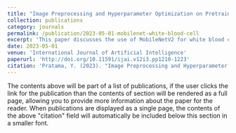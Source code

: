 ```yaml
---
title: "Image Preprocessing and Hyperparameter Optimization on Pretrained Model MobileNetV2 in White Blood Cell Image Classification"
collection: publications
category: journals
permalink: /publication/2023-05-01-mobilenet-white-blood-cell
excerpt: 'This paper discusses the use of MobileNetV2 for white blood cell image classification.'
date: 2023-05-01
venue: 'International Journal of Artificial Intelligence'
paperurl: 'http://doi.org/10.11591/ijai.v12i3.pp1210-1223'
citation: 'Pratama, Y. (2023). "Image Preprocessing and Hyperparameter Optimization on Pretrained Model MobileNetV2 in White Blood Cell Image Classification." <i>International Journal of Artificial Intelligence</i>. 12(3).'
---
```

The contents above will be part of a list of publications, if the user clicks the link for the publication than the contents of section will be rendered as a full page, allowing you to provide more information about the paper for the reader. When publications are displayed as a single page, the contents of the above "citation" field will automatically be included below this section in a smaller font.
